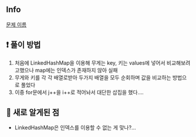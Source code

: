 ## Info
<a href="문제 주소" rel="nofollow">문제 이름</a>

## ❗ 풀이 방법
1. 처음에 LinkedHashMap을 이용해 무게는 key, 키는 values에 넣어서 비교해보려고했으나 map에는 인덱스가 존재하지 않아 실패 
2. 무게와 키를 각 각 배열로받아 두가지 배열을 모두 순회하며 값을 비교하는 방법으로 풀었다
3. 이중 for문에서 j++을 i++로 적어놔서 대단한 삽집을 했다....

## 🙂 새로 알게된 점

* LinkedHashMap은 인덱스를 이용할 수 없는 게 맞나?...


